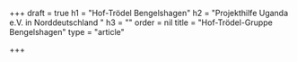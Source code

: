 +++
draft = true
h1 = "Hof-Trödel Bengelshagen"
h2 = "Projekthilfe Uganda e.V. in Norddeutschland "
h3 = ""
order = nil
title = "Hof-Trödel-Gruppe Bengelshagen"
type = "article"

+++
